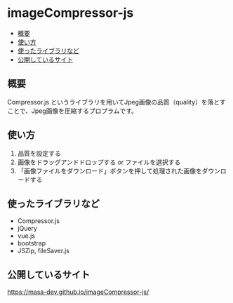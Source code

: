 # imageCompressor-js

- [概要](#概要)
- [使い方](#使い方)
- [使ったライブラリなど](#使ったライブラリなど)
- [公開しているサイト](#公開しているサイト)


## 概要

Compressor.js というライブラリを用いてJpeg画像の品質（quality）を落とすことで、Jpeg画像を圧縮するプロプラムです。


## 使い方

1. 品質を設定する
2. 画像をドラッグアンドドロップする or ファイルを選択する
2. 「画像ファイルをダウンロード」ボタンを押して処理された画像をダウンロードする


## 使ったライブラリなど

- Compressor.js
- jQuery
- vue.js
- bootstrap
- JSZip, fileSaver.js


## 公開しているサイト

https://masa-dev.github.io/imageCompressor-js/
